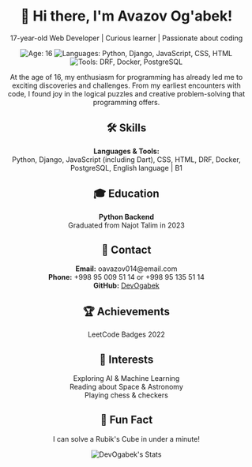 <h1 align="center">👋 Hi there, I'm Avazov Og'abek!</h1>

<p align="center">17-year-old Web Developer | Curious learner | Passionate about coding</p>

<p align="center">
  <img src="https://img.shields.io/badge/Age-16-blue" alt="Age: 16">
  <img src="https://img.shields.io/badge/Languages-Python%2C%20Django%2C%20JavaScript%2C%20CSS%2C%20HTML-success" alt="Languages: Python, Django, JavaScript, CSS, HTML">
  <img src="https://img.shields.io/badge/Tools-DRF%2C%20Docker%2C%20PostgreSQL-informational" alt="Tools: DRF, Docker, PostgreSQL">
</p>

<p align="center">At the age of 16, my enthusiasm for programming has already led me to exciting discoveries and challenges. From my earliest encounters with code, I found joy in the logical puzzles and creative problem-solving that programming offers.</p>

<h2 align="center">🛠️ Skills</h2>

<p align="center">
  <b>Languages & Tools:</b><br>
  Python, Django, JavaScript (including Dart), CSS, HTML, DRF, Docker, PostgreSQL, English language | B1
</p>

<h2 align="center">🎓 Education</h2>

<p align="center">
  <b>Python Backend</b><br>
  Graduated from Najot Talim in 2023
</p>

<h2 align="center">📧 Contact</h2>

<p align="center">
  <b>Email:</b> oavazov014@email.com<br>
  <b>Phone:</b> +998 95 009 51 14 or +998 95 135 51 14<br>
  <b>GitHub:</b> <a href="https://github.com/DevOgabek">DevOgabek</a>
</p>

<h2 align="center">🏆 Achievements</h2>

<p align="center">
  LeetCode Badges 2022<br>
</p>

<h2 align="center">🌟 Interests</h2>

<p align="center">
  Exploring AI & Machine Learning<br>
  Reading about Space & Astronomy<br>
  Playing chess & checkers<br>
</p>

<h2 align="center">🎉 Fun Fact</h2>

<p align="center">I can solve a Rubik's Cube in under a minute!</p>

<div align="center">
  <img src="https://github-readme-stats.vercel.app/api?username=DevOgabek&theme=dark&show_icons=true&hide_border=true&count_private=false" alt="DevOgabek's Stats">
</div>
